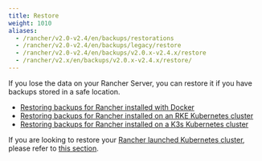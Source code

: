 ```yaml
---
title: Restore
weight: 1010
aliases:
  - /rancher/v2.0-v2.4/en/backups/restorations
  - /rancher/v2.0-v2.4/en/backups/legacy/restore
  - /rancher/v2.0-v2.4/en/backups/v2.0.x-v2.4.x/restore
  - /rancher/v2.x/en/backups/v2.0.x-v2.4.x/restore/
---
```

If you lose the data on your Rancher Server, you can restore it if you have backups stored in a safe location.

- [Restoring backups for Rancher installed with Docker](../../how-to-guides/new-user-guides/backup-restore-and-disaster-recovery/restore-docker-installed-rancher.md)
- [Restoring backups for Rancher installed on an RKE Kubernetes cluster](../../how-to-guides/new-user-guides/backup-restore-and-disaster-recovery/restore-rancher-launched-kubernetes-clusters-from-backup.md)
- [Restoring backups for Rancher installed on a K3s Kubernetes cluster](../../how-to-guides/new-user-guides/backup-restore-and-disaster-recovery/restore-k3s-installed-rancher.md)

If you are looking to restore your [Rancher launched Kubernetes cluster](../../pages-for-subheaders/launch-kubernetes-with-rancher.md), please refer to [this section](../../how-to-guides/advanced-user-guides/manage-clusters/restoring-etcd.md).
